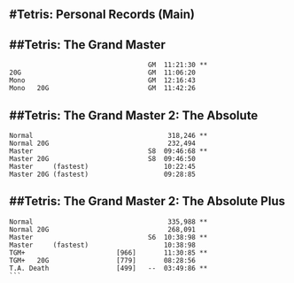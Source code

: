 #Tetris: Personal Records (Main)
--------------------------------------------------

##Tetris: The Grand Master
--------------------------------------------------
```
                                   GM  11:21:30 **
20G                                GM  11:06:20
Mono                               GM  12:16:43  
Mono   20G                         GM  11:42:26
```

##Tetris: The Grand Master 2: The Absolute
--------------------------------------------------
```
Normal                                  318,246 **
Normal 20G                              232,494
Master                             S8  09:46:68 **
Master 20G                         S8  09:46:50
Master     (fastest)                   10:22:45
Master 20G (fastest)                   09:28:85
```

##Tetris: The Grand Master 2: The Absolute Plus
--------------------------------------------------
````
Normal                                  335,988 **
Normal 20G                              268,091
Master                             S6  10:38:98 **
Master     (fastest)                   10:38:98
TGM+                       [966]       11:30:85 **
TGM+   20G                 [779]       08:28:56
T.A. Death                 [499]   --  03:49:86 **
```
